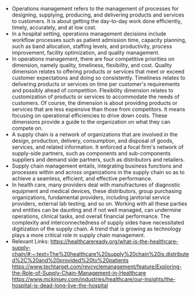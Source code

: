 * Operations management refers to the management of processes for designing, supplying, producing, and delivering products and services to customers. It is about getting the day-to-day work done efficiently, timely, accurately, and at low cost.
* In a hospital setting, operations management decisions include workflow processes such as patient admission time, capacity planning, such as band allocation, staffing levels, and productivity, process improvement, facility optimization, and quality management. 
* In operations management, there are four competitive priorities on dimension, namely quality, timeliness, flexibility, and cost. Quality dimension relates to offering products or services that meet or exceed customer expectations and doing so consistently. Timeliness relates to delivering products or services on time per customer's requirements and possibly ahead of competition. Flexibility dimension relates to customization of products or services to accommodate the needs of customers. Of course, the dimension is about providing products or services that are less expensive than those from competitors. It means focusing on operational efficiencies to drive down costs. These dimensions provide a guide to the organization on what they can compete on. 
* A supply chain is a network of organizations that are involved in the design, production, delivery, consumption, and disposal of goods, services, and related information. It enforced a focal firm's network of supply-side partners, such as components and sub-components suppliers and demand side partners, such as distributors and retailers. 
* Supply chain management entails, integrating business functions and processes within and across organizations in the supply chain so as to achieve a seamless, efficient, and effective performance. 
* In health care, many providers deal with manufractures of diagnostic equipment and medical devices, these distributors, group purchasing organizations, fundamental providers, including janitorial service providers, external lab testing, and so on. Working with all these parties and entities can be daunting and if not well managed, can undermine operations, clinical tasks, and overall financial performance. The complexity and interconnectedness of supply sides have necessitated digitization of the supply chain. A trend that is growing as technology plays a more critical role in supply chain management.
* Relevant Links: https://healthcareready.org/what-is-the-healthcare-supply-chain/#:~:text=The%20healthcare%20supply%20chain%20is,distributed%2C%20and%20provided%20to%20patients
https://www.techtarget.com/revcyclemanagement/feature/Exploring-the-Role-of-Supply-Chain-Management-in-Healthcare
https://www.mckinsey.com/industries/healthcare/our-insights/the-hospital-is-dead-long-live-the-hospital


